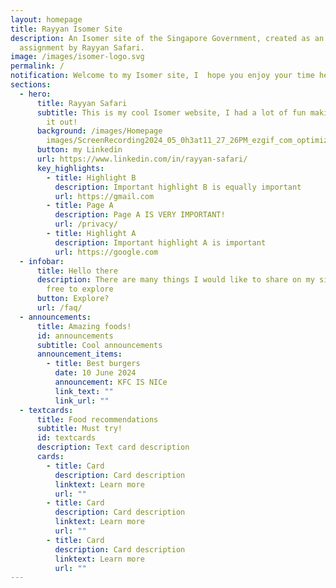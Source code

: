 ```yaml
---
layout: homepage
title: Rayyan Isomer Site
description: An Isomer site of the Singapore Government, created as an
  assignment by Rayyan Safari.
image: /images/isomer-logo.svg
permalink: /
notification: Welcome to my Isomer site, I  hope you enjoy your time here! :)
sections:
  - hero:
      title: Rayyan Safari
      subtitle: This is my cool Isomer website, I had a lot of fun making this check
        it out!
      background: /images/Homepage
        images/ScreenRecording2024_05_0h3at11_27_26PM_ezgif_com_optimize.gif
      button: my Linkedin
      url: https://www.linkedin.com/in/rayyan-safari/
      key_highlights:
        - title: Highlight B
          description: Important highlight B is equally important
          url: https://gmail.com
        - title: Page A
          description: Page A IS VERY IMPORTANT!
          url: /privacy/
        - title: Highlight A
          description: Important highlight A is important
          url: https://google.com
  - infobar:
      title: Hello there
      description: There are many things I would like to share on my site, do feel
        free to explore
      button: Explore?
      url: /faq/
  - announcements:
      title: Amazing foods!
      id: announcements
      subtitle: Cool announcements
      announcement_items:
        - title: Best burgers
          date: 10 June 2024
          announcement: KFC IS NICe
          link_text: ""
          link_url: ""
  - textcards:
      title: Food recommendations
      subtitle: Must try!
      id: textcards
      description: Text card description
      cards:
        - title: Card
          description: Card description
          linktext: Learn more
          url: ""
        - title: Card
          description: Card description
          linktext: Learn more
          url: ""
        - title: Card
          description: Card description
          linktext: Learn more
          url: ""
---
```

